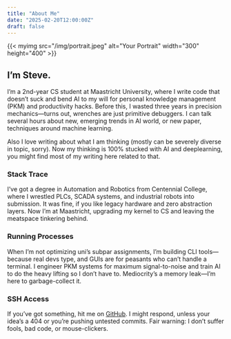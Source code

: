 ```yaml
---
title: "About Me"
date: "2025-02-20T12:00:00Z"
draft: false
---
```


{{< myimg src="/img/portrait.jpeg" alt="Your Portrait" width="300" height="400" >}}

## I’m Steve. 

I’m a 2nd-year CS student at Maastricht University, where I write code that doesn’t suck and bend AI to my will for personal knowledge management (PKM) and productivity hacks. Before this, I wasted three years in precision mechanics—turns out, wrenches are just primitive debuggers. I can talk several hours about new, emerging trends in AI world, or new paper, techniques around machine learning. 

Also I love writing about what I am thinking (mostly can be severely diverse in topic, sorry). Now my thinking is 100% stucked with AI and deeplearning, you might find most of my writing here related to that. 

### Stack Trace

I’ve got a degree in Automation and Robotics from Centennial College, where I wrestled PLCs, SCADA systems, and industrial robots into submission. It was fine, if you like legacy hardware and zero abstraction layers. Now I’m at Maastricht, upgrading my kernel to CS and leaving the meatspace tinkering behind.

### Running Processes

When I’m not optimizing uni’s subpar assignments, I’m building CLI tools—because real devs type, and GUIs are for peasants who can’t handle a terminal. I engineer PKM systems for maximum signal-to-noise and train AI to do the heavy lifting so I don’t have to. Mediocrity’s a memory leak—I’m here to garbage-collect it. 

### SSH Access

If you’ve got something, hit me on [GitHub](https://github.com/huypham37?tab=overview&from=2025-02-01&to=2025-02-27). I might respond, unless your idea’s a 404 or you’re pushing untested commits. Fair warning: I don’t suffer fools, bad code, or mouse-clickers.
